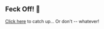 ## Feck Off! 🖕

[Click here](https://devious100.com/forum/announcements/15-back-to-the-old-school) to catch up... Or don't -- whatever!
